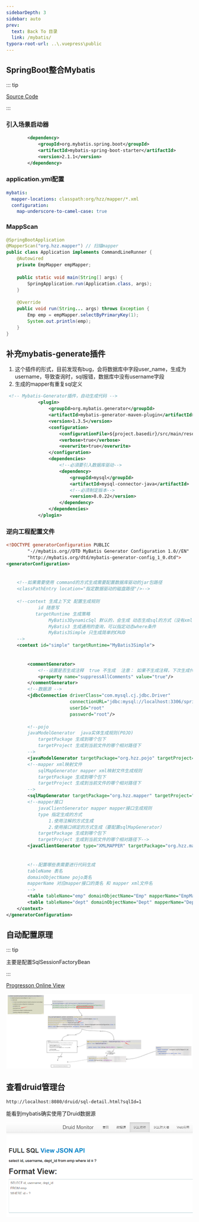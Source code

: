 ```yaml
---
sidebarDepth: 3
sidebar: auto
prev:
  text: Back To 目录
  link: /mybatis/
typora-root-url: ..\.vuepress\public
---
```


## SpringBoot整合Mybatis

::: tip

[Source Code](https://github.com/Q10Viking/learncode/tree/main/mybatis/_10_springboot_druid_mybatis)

:::

### 引入场景启动器

```xml
        <dependency>
            <groupId>org.mybatis.spring.boot</groupId>
            <artifactId>mybatis-spring-boot-starter</artifactId>
            <version>2.1.1</version>
        </dependency>
```



### application.yml配置

```yml
mybatis:
  mapper-locations: classpath:org/hzz/mapper/*.xml
  configuration:
    map-underscore-to-camel-case: true
```



### MappScan

```java
@SpringBootApplication
@MapperScan("org.hzz.mapper") // 扫描mapper
public class Application implements CommandLineRunner {
    @Autowired
    private EmpMapper empMapper;

    public static void main(String[] args) {
        SpringApplication.run(Application.class, args);
    }

    @Override
    public void run(String... args) throws Exception {
        Emp emp = empMapper.selectByPrimaryKey(1);
        System.out.println(emp);
    }
}
```



## 补充mybatis-generate插件

1. 这个插件的形式，目前发现有bug，会将数据库中字段user_name，生成为username，导致查询时，sql报错，数据库中没有username字段
2. 生成的mapper有重复sql定义

```xml
 <!-- Mybatis-Generator插件，自动生成代码 -->
            <plugin>
                <groupId>org.mybatis.generator</groupId>
                <artifactId>mybatis-generator-maven-plugin</artifactId>
                <version>1.3.5</version>
                <configuration>
                    <configurationFile>${project.basedir}/src/main/resources/generatorConfig.xml</configurationFile>
                    <verbose>true</verbose>
                    <overwrite>true</overwrite>
                </configuration>
                <dependencies>
                    <!--必須要引入数据库驱动-->
                    <dependency>
                        <groupId>mysql</groupId>
                        <artifactId>mysql-connector-java</artifactId>
                        <!--必须制定版本-->
                        <version>8.0.22</version>
                    </dependency>
                </dependencies>
            </plugin>
```



### 逆向工程配置文件

```xml
<!DOCTYPE generatorConfiguration PUBLIC
        "-//mybatis.org//DTD MyBatis Generator Configuration 1.0//EN"
        "http://mybatis.org/dtd/mybatis-generator-config_1_0.dtd">
<generatorConfiguration>


    <!--如果需要使用 command的方式生成需要配置数据库驱动的jar包路径
    <classPathEntry location="指定数据驱动的磁盘路径"/>-->

    <!--context 生成上下文 配置生成规则
            id 随意写
           targetRuntime 生成策略
                MyBatis3DynamicSql 默认的，会生成 动态生成sql的方式（没有xml)
                MyBatis3 生成通用的查询，可以指定动态where条件
                MyBatis3Simple 只生成简单的CRUD
    -->
    <context id="simple" targetRuntime="MyBatis3Simple">

        
        <commentGenerator>
            <!--设置是否生成注释  true 不生成  注意： 如果不生成注释，下次生成代码就不会进行合并-->
            <property name="suppressAllComments" value="true"/>
        </commentGenerator>
        <!--数据源 -->
        <jdbcConnection driverClass="com.mysql.cj.jdbc.Driver"
                        connectionURL="jdbc:mysql://localhost:3306/springboot_mybatis?serverTimezone=UTC"
                        userId="root"
                        password="root"/>

        <!--pojo
        javaModelGenerator  java实体生成规则(POJO)
            targetPackage 生成到哪个包下
            targetProject 生成到当前文件的哪个相对路径下
        -->
        <javaModelGenerator targetPackage="org.hzz.pojo" targetProject="src/main/java"/>
        <!--mapper xml映射文件
            sqlMapGenerator mapper xml映射文件生成规则
            targetPackage 生成到哪个包下
            targetProject 生成到当前文件的哪个相对路径下
        -->
        <sqlMapGenerator targetPackage="org.hzz.mapper" targetProject="src/main/resources"></sqlMapGenerator>
        <!--mapper接口
            javaClientGenerator mapper mapper接口生成规则
            type 指定生成的方式
                1.使用注解的方式生成
                2.使用接口绑定的方式生成（要配置sqlMapGenerator）
            targetPackage 生成到哪个包下
            targetProject 生成到当前文件的哪个相对路径下-->
        <javaClientGenerator type="XMLMAPPER" targetPackage="org.hzz.mapper" targetProject="src/main/java"/>


        <!--配置哪些表需要进行代码生成
        tableName 表名
        domainObjectName pojo类名
        mapperName 对应mapper接口的类名 和 mapper xml文件名
        -->
        <table tableName="emp" domainObjectName="Emp" mapperName="EmpMapper" />
        <table tableName="dept" domainObjectName="Dept" mapperName="DeptMapper" />
    </context>
</generatorConfiguration>
```



## 自动配置原理

::: tip

主要是配置SqlSessionFactoryBean

:::

[Progresson Online View](https://www.processon.com/view/link/6123f3e50e3e743b327d3d86)

![Springboot整合Mybatis原理](/images/mybatis/Springboot整合Mybatis原理.png)



## 查看druid管理台

```
http://localhost:8080/druid/sql-detail.html?sqlId=1
```

能看到mybatis确实使用了Druid数据源

![image-20220808014543646](/images/mybatis/image-20220808014543646.png)
